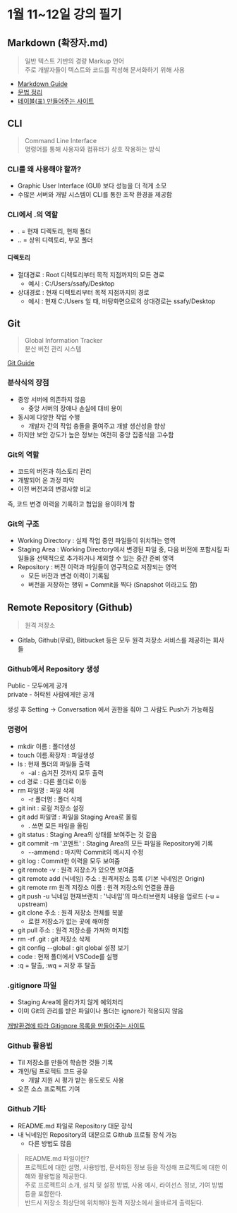 # 1월 11~12일 강의 필기
## Markdown (확장자.md)
> 일반 텍스트 기반의 경량 Markup 언어  
주로 개발자들이 텍스트와 코드를 작성해 문서화하기 위해 사용  

- [Markdown Guide](https://www.markdownguide.org/basic-syntax/)
- [문법 정리](https://gist.github.com/ihoneymon/652be052a0727ad59601)
- [테이블(표) 만들어주는 사이트](https://www.tablesgenerator.com/markdown_tables)

## CLI
> Command Line Interface  
명령어를 통해 사용자와 컴퓨터가 상호 작용하는 방식

### CLI를 왜 사용해야 할까?
- Graphic User Interface (GUI) 보다 성능을 더 적게 소모
- 수많은 서버와 개발 시스템이 CLI를 통한 조작 환경을 제공함

### CLI에서 .의 역할
- . = 현재 디렉토리, 현재 폴더
- .. = 상위 디렉토리, 부모 폴더

#### 디렉토리
- 절대경로 : Root 디렉토리부터 목적 지점까지의 모든 경로
  - 예시 : C:/Users/ssafy/Desktop
- 상대경로 : 현재 디렉토리부터 목적 지점까지의 경로
  - 예시 : 현재 C:/Users 일 때, 바탕화면으로의 상대경로는 ssafy/Desktop

## Git
> Global Information Tracker  
분산 버전 관리 시스템

[Git Guide](https://git-scm.com/book/ko/v2)

### 분삭식의 장점
- 중앙 서버에 의존하지 않음
  - 중앙 서버의 장애나 손실에 대비 용이
- 동시에 다양한 작업 수행
  - 개발자 간의 작업 충돌을 줄여주고 개발 생산성을 향상
- 하지만 보안 강도가 높은 정보는 여전히 중앙 집중식을 고수함

### Git의 역할
- 코드의 버전과 히스토리 관리
- 개발되어 온 과정 파악
- 이전 버전과의 변경사항 비교

즉, 코드 변경 이력을 기록하고 협업을 용이하게 함

### Git의 구조
- Working Directory : 실제 작업 중인 파일들이 위치하는 영역
- Staging Area : Working Directory에서 변경된 파일 중, 다음 버전에 포함시킬 파일들을 선택적으로 추가하거나 제외할 수 있는 중간 준비 영역
- Repository : 버전 이력과 파일들이 영구적으로 저장되는 영역
  - 모든 버전과 변경 이력이 기록됨
  - 버전을 저장하는 행위 = Commit을 찍다 (Snapshot 이라고도 함)
## Remote Repository (Github)
> 원격 저장소

- Gitlab, Github(무료), Bitbucket 등은 모두 원격 저장소 서비스를 제공하는 회사들

### Github에서 Repository 생성
Public - 모두에게 공개  
private - 허락된 사람에게만 공개  

생성 후 Setting → Conversation 에서 권한을 줘야 그 사람도 Push가 가능해짐

### 명령어
- mkdir 이름 : 폴더생성
- touch 이름.확장자 : 파일생성
- ls : 현재 폴더의 파일들 출력
  - -al : 숨겨진 것까지 모두 출력
- cd 경로 : 다른 폴더로 이동
- rm 파일명 : 파일 삭제
  - -r 폴더명 : 폴더 삭제
- git init : 로컬 저장소 설정
- git add 파일명 : 파일을 Staging Area로 올림
  - . 쓰면 모든 파일을 올림 
- git status : Staging Area의 상태를 보여주는 것 같음
- git commit -m '코멘트' : Staging Area의 모든 파일을 Repository에 기록
  - --ammend : 마지막 Commit의 메시지 수정
- git log : Commit한 이력을 모두 보여줌
- git remote -v : 원격 저장소가 있으면 보여줌
- git remote add (닉네임) 주소 : 원격저장소 등록 (기본 닉네임은 Origin)
- git remote rm 원격 저장소 이름 : 원격 저장소의 연결을 끊음
- git push -u 닉네임 현재브랜치 : '닉네임'의 마스터브랜치 내용을 업로드 (-u = upstream)
- git clone 주소 : 원격 저장소 전체를 복붙
  - 로컬 저장소가 없는 곳에 해야함
- git pull 주소 : 원격 저장소를 가져와 머지함
- rm -rf .git : git 저장소 삭제
- git config --global : git global 설정 보기
- code : 현재 폴더에서 VSCode를 실행
- :q = 탈출, :wq = 저장 후 탈출

### .gitignore 파일
- Staging Area에 올라가지 않게 예외처리
- 이미 Git의 관리를 받은 파일이나 폴더는 ignore가 적용되지 않음

[개발환경에 따라 Gitignore 목록을 만들어주는 사이트](https://www.toptal.com/developers/gitignore/)

### Github 활용법
- Til 저장소를 만들어 학습한 것들 기록
- 개인/팀 프로젝트 코드 공유
  - 개발 지원 시 평가 받는 용도로도 사용
- 오픈 소스 프로젝트 기여

### Github 기타
- README.md 파일로 Repository 대문 장식
- 내 닉네임인 Repository의 대문으로 Github 프로필 장식 가능
  - 다른 방법도 많음

> README.md 파일이란?  
프로젝트에 대한 설명, 사용방법, 문서화된 정보 등을 작성해 프로젝트에 대한 이해와 활용법을 제공한다.  
주로 프로젝트의 소개, 설치 및 설정 방법, 사용 예시, 라이선스 정보, 기여 방법 등을 포함한다.  
반드시 저장소 최상단에 위치해야 원격 저장소에서 올바르게 출력된다.
